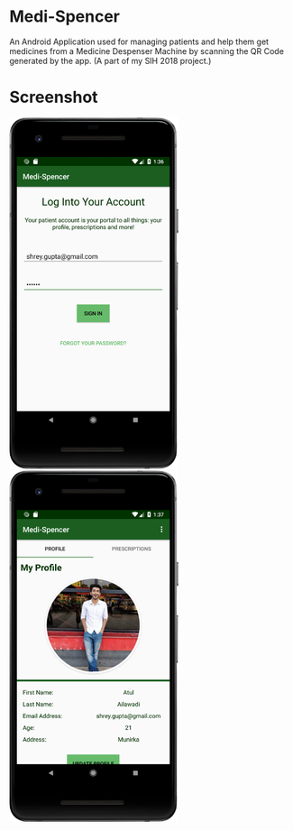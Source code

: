 # Medi-Spencer
An Android Application used for managing patients and help them get medicines from a Medicine Despenser Machine by scanning the QR Code generated by the app. (A part of my SIH 2018 project.)


# Screenshot
<img src="https://github.com/guptashrey/Medi-Spencer/raw/master/Screenshots/device-2018-06-04-133707.png" width="300"/>
<img src="https://github.com/guptashrey/Medi-Spencer/raw/master/Screenshots/device-2018-06-04-133759.png" width="300"/>
